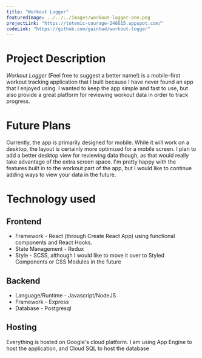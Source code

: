 ```yaml
---
title: "Workout Logger"
featuredImage: ../../../images/workout-logger-one.png
projectLink: "https://totemic-courage-246615.appspot.com/"
codeLink: "https://github.com/gainhad/workout-logger"
---
```


# Project Description
*Workout Logger* (Feel free to suggest a better name!) is a mobile-first workout tracking application that I built because I have never found an app that I enjoyed using. I wanted to keep the app simple and fast to use, but also provide a great platform for reviewing workout data in order to track progress.
# Future Plans
Currently, the app is primarily designed for mobile. While it will work on a desktop, the layout is certainly more optimized for a mobile screen. I plan to add a better desktop view for reviewing data though, as that would really take advantage of the extra screen space. I'm pretty happy with the features built in to the workout part of the app, but I would like to continue adding ways to view your data in the future.
# Technology used
## Frontend
- Framework - React (through Create React App) using functional components and React Hooks.
- State Management - Redux
- Style - SCSS, although I would like to move it over to Styled Components or CSS Modules in the future

## Backend
- Language/Runtime - Javascript/NodeJS
- Framework - Express
- Database - Postgresql

## Hosting
Everything is hosted on Google's cloud platform. I am using App Engine to host the application, and Cloud SQL to host the database
